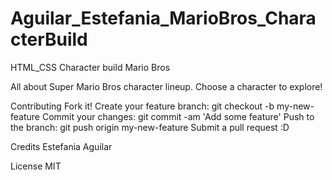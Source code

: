# Aguilar_Estefania_MarioBros_CharacterBuild

HTML_CSS Character build Mario Bros

All about Super Mario Bros character lineup. Choose a character to explore!

Contributing
Fork it!
Create your feature branch: git checkout -b my-new-feature
Commit your changes: git commit -am 'Add some feature'
Push to the branch: git push origin my-new-feature
Submit a pull request :D

Credits
Estefania Aguilar

License
MIT